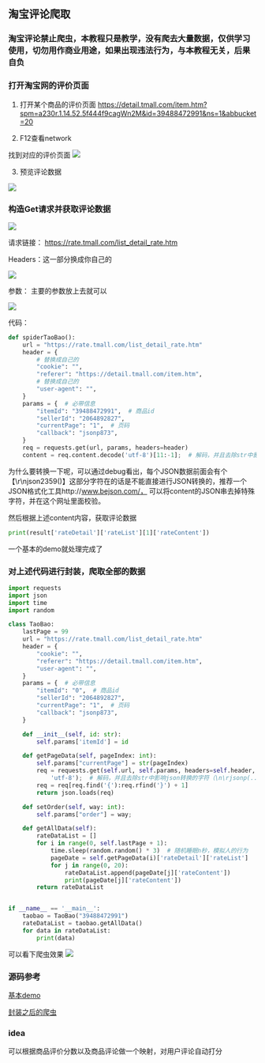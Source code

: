 ## 淘宝评论爬取

### 淘宝评论禁止爬虫，本教程只是教学，没有爬去大量数据，仅供学习使用，切勿用作商业用途，如果出现违法行为，与本教程无关，后果自负

### 打开淘宝网的评价页面

1. 打开某个商品的评价页面
https://detail.tmall.com/item.htm?spm=a230r.1.14.52.5f444f9cagWn2M&id=39488472991&ns=1&abbucket=20

2. F12查看network

找到对应的评价页面
![](assets/README-6bc3f88d.png)

3. 预览评论数据

![](assets/README-2b161463.png)

### 构造Get请求并获取评论数据

![](assets/README-bf8077e9.png)

请求链接：  https://rate.tmall.com/list_detail_rate.htm

Headers：这一部分换成你自己的

![](assets/README-33ef1f72.png)

参数： 主要的参数放上去就可以

![](assets/README-a711cd23.png)

代码：

```python
def spiderTaoBao():
    url = "https://rate.tmall.com/list_detail_rate.htm"
    header = {
        # 替换成自己的
        "cookie": "",
        "referer": "https://detail.tmall.com/item.htm",
        # 替换成自己的
        "user-agent": "",
    }
    params = {  # 必带信息
        "itemId": "39488472991",  # 商品id
        "sellerId": "2064892827",
        "currentPage": "1",  # 页码
        "callback": "jsonp873",
    }
    req = requests.get(url, params, headers=header)
    content = req.content.decode('utf-8')[11:-1];  # 解码，并且去除str中影响json转换的字符jsonp873;
```

为什么要转换一下呢，可以通过debug看出，每个JSON数据前面会有个【\r\njson2359()】这部分字符在的话是不能直接进行JSON转换的，推荐一个JSON格式化工具http://www.bejson.com/， 可以将content的JSON串去掉特殊字符，并在这个网址里面校验。


然后根据上述content内容，获取评论数据
```python
print(result['rateDetail']['rateList'][1]['rateContent'])
```
一个基本的demo就处理完成了

### 对上述代码进行封装，爬取全部的数据

```python
import requests
import json
import time
import random

class TaoBao:
    lastPage = 99
    url = "https://rate.tmall.com/list_detail_rate.htm"
    header = {
        "cookie": "",
        "referer": "https://detail.tmall.com/item.htm",
        "user-agent": "",
    }
    params = {  # 必带信息
        "itemId": "0",  # 商品id
        "sellerId": "2064892827",
        "currentPage": "1",  # 页码
        "callback": "jsonp873",
    }

    def __init__(self, id: str):
        self.params['itemId'] = id

    def getPageData(self, pageIndex: int):
        self.params["currentPage"] = str(pageIndex)
        req = requests.get(self.url, self.params, headers=self.header, timeout=2).content.decode(
            'utf-8');  # 解码，并且去除str中影响json转换的字符（\n\rjsonp(...)）;
        req = req[req.find('{'):req.rfind('}') + 1]
        return json.loads(req)

    def setOrder(self, way: int):
        self.params["order"] = way;

    def getAllData(self):
        rateDataList = []
        for i in range(0, self.lastPage + 1):
            time.sleep(random.random() * 3)  # 随机睡眠n秒，模拟人的行为
            pageDate = self.getPageData(i)['rateDetail']['rateList']
            for j in range(0, 20):
                rateDataList.append(pageDate[j]['rateContent'])
                print(pageDate[j]['rateContent'])
        return rateDataList


if __name__ == '__main__':
    taobao = TaoBao("39488472991")
    rateDataList = taobao.getAllData()
    for data in rateDataList:
        print(data)

```

可以看下爬虫效果
![](assets/README-3015027a.png)

### 源码参考

[基本demo](./TaoBao.py)

[封装之后的爬虫](./taobao_baseline.py)


### idea 

可以根据商品评价分数以及商品评论做一个映射，对用户评论自动打分
